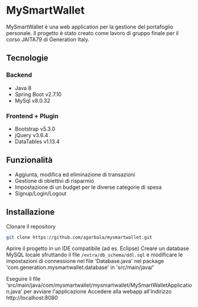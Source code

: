# MySmartWallet

MySmartWallet è una web application per la gestione del portafoglio personale. Il progetto è stato creato come lavoro di gruppo finale per il corso JAITA79 di Generation Italy.

## Tecnologie
### Backend
- Java 8
- Spring Boot v2.7.10
- MySql v8.0.32
### Frontend + Plugin
- Bootstrap v5.3.0
- jQuery v3.6.4
- DataTables v1.13.4

## Funzionalità

- Aggiunta, modifica ed eliminazione di transazioni
- Gestione di obiettivi di risparmio
- Impostazione di un budget per le diverse categorie di spesa
- Signup/Login/Logout

## Installazione

Clonare il repository
```bash
git clone https://github.com/agarbala/mysmartwallet.git
```
Aprire il progetto in un IDE compatibile (ad es. Eclipse)
Creare un database MySQL locale sfruttando il file `/extra/db_schema/ddl.sql` e modificare le impostazioni di connessione nel file 'Database.java' nel package 'com.generation.mysmartwallet.database' in 'src/main/java/'

Eseguire il file 'src/main/java/com/mysmartwallet/mysmartwallet/MySmartWalletApplication.java' per avviare l'applicazione
Accedere alla webapp all'indirizzo http://localhost:8080
